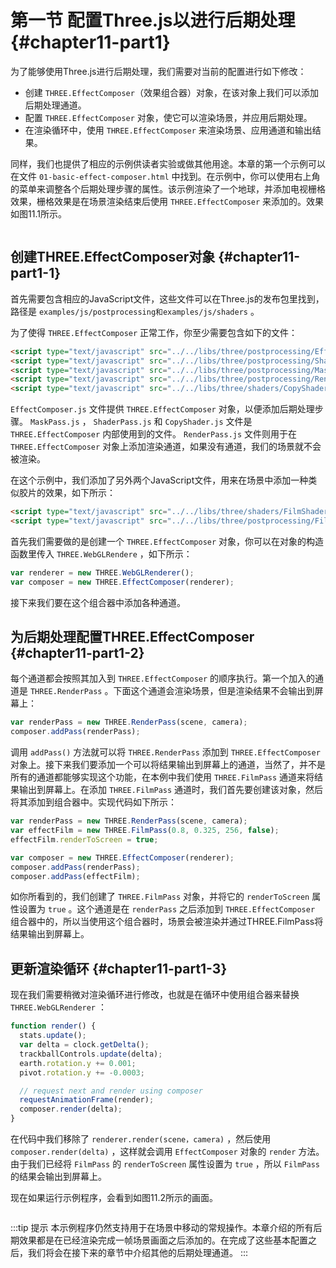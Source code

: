 # 第一节 配置Three.js以进行后期处理 {#chapter11-part1}

为了能够使用Three.js进行后期处理，我们需要对当前的配置进行如下修改：

* 创建 `THREE.EffectComposer`（效果组合器）对象，在该对象上我们可以添加后期处理通道。
* 配置 `THREE.EffectComposer` 对象，使它可以渲染场景，并应用后期处理。
* 在渲染循环中，使用 `THREE.EffectComposer` 来渲染场景、应用通道和输出结果。

同样，我们也提供了相应的示例供读者实验或做其他用途。本章的第一个示例可以在文件 `01-basic-effect-composer.html` 中找到。在示例中，你可以使用右上角的菜单来调整各个后期处理步骤的属性。该示例渲染了一个地球，并添加电视栅格效果，栅格效果是在场景渲染结束后使用 `THREE.EffectComposer` 来添加的。效果如图11.1所示。

<Image :index="1" />

## 创建THREE.EffectComposer对象 {#chapter11-part1-1}

首先需要包含相应的JavaScript文件，这些文件可以在Three.js的发布包里找到，路径是 `examples/js/postprocessing和examples/js/shaders` 。

为了使得 `THREE.EffectComposer` 正常工作，你至少需要包含如下的文件：

```html
<script type="text/javascript" src="../../libs/three/postprocessing/EffectComposer.js"></script>
<script type="text/javascript" src="../../libs/three/postprocessing/ShaderPass.js"></script>
<script type="text/javascript" src="../../libs/three/postprocessing/MaskPass.js"></script>
<script type="text/javascript" src="../../libs/three/postprocessing/RenderPass.js"></script>
<script type="text/javascript" src="../../libs/three/shaders/CopyShader.js"></script>
```

`EffectComposer.js` 文件提供 `THREE.EffectComposer` 对象，以便添加后期处理步骤。 `MaskPass.js` ， `ShaderPass.js` 和 `CopyShader.js` 文件是 `THREE.EffectComposer` 内部使用到的文件。 `RenderPass.js` 文件则用于在 `THREE.EffectComposer` 对象上添加渲染通道，如果没有通道，我们的场景就不会被渲染。

在这个示例中，我们添加了另外两个JavaScript文件，用来在场景中添加一种类似胶片的效果，如下所示：

```html
<script type="text/javascript" src="../../libs/three/shaders/FilmShader.js"></script>
<script type="text/javascript" src="../../libs/three/postprocessing/FilmPass.js"></script>
```

首先我们需要做的是创建一个 `THREE.EffectComposer` 对象，你可以在对象的构造函数里传入 `THREE.WebGLRendere` ，如下所示：

```js
var renderer = new THREE.WebGLRenderer();
var composer = new THREE.EffectComposer(renderer);
```

接下来我们要在这个组合器中添加各种通道。

## 为后期处理配置THREE.EffectComposer {#chapter11-part1-2}

每个通道都会按照其加入到 `THREE.EffectComposer` 的顺序执行。第一个加入的通道是 `THREE.RenderPass` 。下面这个通道会渲染场景，但是渲染结果不会输出到屏幕上：

```js
var renderPass = new THREE.RenderPass(scene, camera);
composer.addPass(renderPass);
```

调用 `addPass()` 方法就可以将 `THREE.RenderPass` 添加到 `THREE.EffectComposer` 对象上。接下来我们要添加一个可以将结果输出到屏幕上的通道，当然了，并不是所有的通道都能够实现这个功能，在本例中我们使用 `THREE.FilmPass` 通道来将结果输出到屏幕上。在添加 `THREE.FilmPass` 通道时，我们首先要创建该对象，然后将其添加到组合器中。实现代码如下所示：

```js
var renderPass = new THREE.RenderPass(scene, camera);
var effectFilm = new THREE.FilmPass(0.8, 0.325, 256, false);
effectFilm.renderToScreen = true;

var composer = new THREE.EffectComposer(renderer);
composer.addPass(renderPass);
composer.addPass(effectFilm);
```

如你所看到的，我们创建了 `THREE.FilmPass` 对象，并将它的 `renderToScreen` 属性设置为 `true` 。这个通道是在 `renderPass` 之后添加到 `THREE.EffectComposer` 组合器中的，所以当使用这个组合器时，场景会被渲染并通过THREE.FilmPass将结果输出到屏幕上。

## 更新渲染循环 {#chapter11-part1-3}

现在我们需要稍微对渲染循环进行修改，也就是在循环中使用组合器来替换 `THREE.WebGLRenderer` ：

```js
function render() {
  stats.update();
  var delta = clock.getDelta();
  trackballControls.update(delta);
  earth.rotation.y += 0.001;
  pivot.rotation.y += -0.0003;

  // request next and render using composer
  requestAnimationFrame(render);
  composer.render(delta);
}
```

在代码中我们移除了 `renderer.render(scene，camera)` ，然后使用 `composer.render(delta)` ，这样就会调用 `EffectComposer` 对象的 `render` 方法。由于我们已经将 `FilmPass` 的 `renderToScreen` 属性设置为 `true` ，所以 `FilmPass` 的结果会输出到屏幕上。

现在如果运行示例程序，会看到如图11.2所示的画面。

<Image :index="2" />

:::tip 提示
本示例程序仍然支持用于在场景中移动的常规操作。本章介绍的所有后期效果都是在已经渲染完成一帧场景画面之后添加的。在完成了这些基本配置之后，我们将会在接下来的章节中介绍其他的后期处理通道。
:::